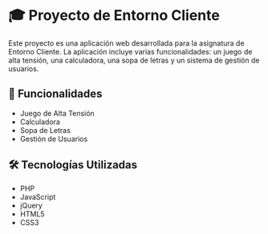 # 🎓 Proyecto de Entorno Cliente

Este proyecto es una aplicación web desarrollada para la asignatura de Entorno Cliente. La aplicación incluye varias funcionalidades: un juego de alta tensión, una calculadora, una sopa de letras y un sistema de gestión de usuarios.

## 🚀 Funcionalidades

- Juego de Alta Tensión
- Calculadora
- Sopa de Letras
- Gestión de Usuarios

## 🛠 Tecnologías Utilizadas

- PHP
- JavaScript
- jQuery
- HTML5
- CSS3
